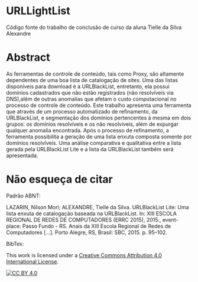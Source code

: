 # URLLightList
Código fonte do trabalho de conclusão de curso da aluna Tielle da Silva Alexandre

# Abstract 
As ferramentas de controle de conteúdo, tais como Proxy, são altamente dependentes de uma boa lista de catalogação de sites. Uma das listas disponíveis para download é a URLBlackList, entretanto, ela possui domínios cadastrados que não estão registrados (não resolvíveis via DNS),além de outras anomalias que afetam o custo computacional no processo de controle de conteúdo. Este trabalho apresenta uma ferramenta que através de um processo automatizado de refinamento, da URLBlackList, e segmentação dos domínios pertencentes à mesma em dois grupos: os domínios resolvíveis e os não resolvíveis, além de expurgar qualquer anomalia encontrada. Após o processo de refinamento, a ferramenta possibilita a geração de uma lista enxuta composta somente por domínios resolvíveis. Uma análise comparativa e qualitativa entre a lista gerada pela URLBlackList Lite e a lista da URLBlackList também será apresentada.

# Não esqueça de citar
Padrão ABNT:

LAZARIN, Nilson Mori; ALEXANDRE, Tielle da Silva. URLBlackList Lite: Uma lista enxuta de catalogação baseada na URLBlackList. In: XIII ESCOLA REGIONAL DE REDES DE COMPUTADORES (ERRC 2015), 2015., event-place: Passo Fundo - RS. Anais da XIII Escola Regional de Redes de Computadores [...]. Porto Alegre, RS, Brasil: SBC, 2015. p. 95–102.

BibTex:




This work is licensed under a
[Creative Commons Attribution 4.0 International License][cc-by].

[![CC BY 4.0][cc-by-image]][cc-by]

[cc-by]: http://creativecommons.org/licenses/by/4.0/
[cc-by-image]: https://i.creativecommons.org/l/by/4.0/88x31.png
[cc-by-shield]: https://img.shields.io/badge/License-CC%20BY%204.0-lightgrey.svg
